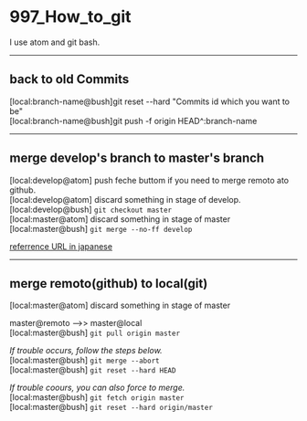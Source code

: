 # 997_How_to_git

I use atom and git bash.  

***

## back to old Commits
[local:branch-name@bush]git reset --hard "Commits id which you want to be"  
[local:branch-name@bush]git push -f origin HEAD^:branch-name  

***

## merge develop's branch to master's branch  
[local:develop@atom]  push feche buttom if you need to merge remoto ato github.  
[local:develop@atom]  discard something in stage of develop.  
[local:develop@bush]  ```git checkout master```  
[local:master@atom]  discard something in stage of master  
[local:master@bush]  ```git merge --no-ff develop```  

[referrence URL in japanese](https://sinsoku.hatenadiary.org/entry/20111025/1319497900)  

***

## merge remoto(github) to local(git)  
[local:master@atom]  discard something in stage of master  

master@remoto -->>  master@local  
[local:master@bush]  ```git pull origin master```  

*If trouble occurs, follow the steps below.*  
[local:master@bush]  ```git merge --abort```  
[local:master@bush]  ```git reset --hard HEAD```  

*If trouble coours, you can also force to merge.*  
[local:master@bush]  ```git fetch origin master```  
[local:master@bush]  ```git reset --hard origin/master```  
